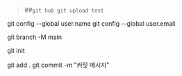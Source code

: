 > ##`git hub git upload test`

git config --global user.name
git config --global user.email

git branch -M main

git init

git add .
git commit -m "커밋 메시지"
